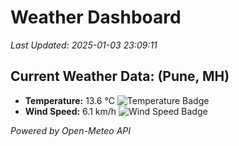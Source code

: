 
# Weather Dashboard

_Last Updated: 2025-01-03 23:09:11_

## Current Weather Data: (Pune, MH)
- **Temperature:** 13.6 °C ![Temperature Badge](https://img.shields.io/badge/Temperature-Low%20Temp-blue)
- **Wind Speed:** 6.1 km/h ![Wind Speed Badge](https://img.shields.io/badge/Wind%20Speed-Low%20Wind-blue)

*Powered by Open-Meteo API*
